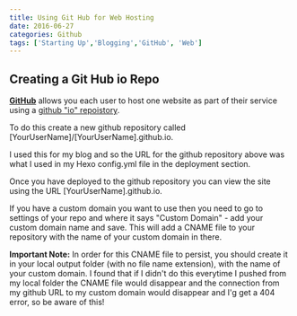 ```yaml
---
title: Using Git Hub for Web Hosting
date: 2016-06-27
categories: Github
tags: ['Starting Up','Blogging','GitHub', 'Web']
---
```


## Creating a Git Hub io Repo

**[GitHub](https://github.com/ "GitHub")** allows you each user to host one website as part of their service using a [github "io" repoistory](https://pages.github.com/ "Github pages").

To do this create a new github repository called [YourUserName]/[YourUserName].github.io.

I used this for my blog and so the URL for the github repository above was what I used in my Hexo config.yml file in the deployment section.

Once you have deployed to the github repository you can view the site using the URL [YourUserName].github.io.

If you have a custom domain you want to use then you need to go to settings of your repo and where it says "Custom Domain" - add your custom domain name and save. This will add a CNAME file to your repository with the name of your custom domain in there.

**Important Note:** In order for this CNAME file to persist, you should create it in your local output folder (with no file name extension), with the name of your custom domain. I found that if I didn't do this everytime I pushed from my local folder the CNAME file would disappear and the connection from my github URL to my custom domain would disappear and I'g get a 404 error, so be aware of this!
